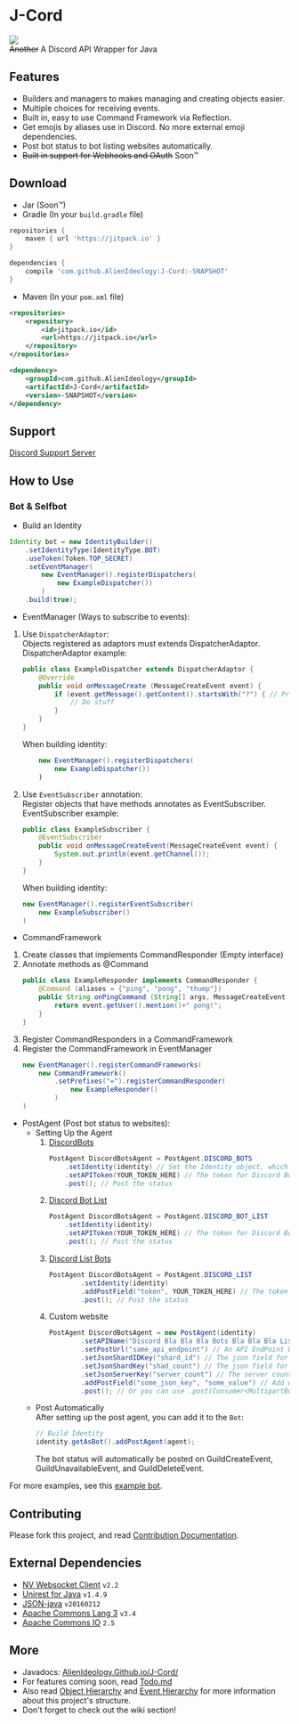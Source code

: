 # J-Cord
[![](https://jitpack.io/v/AlienIdeology/J-Cord.svg)](https://jitpack.io/#AlienIdeology/J-Cord)
<br />
~~Another~~ A Discord API Wrapper for Java

## Features
- Builders and managers to makes managing and creating objects easier.
- Multiple choices for receiving events.
- Built in, easy to use Command Framework via Reflection.
- Get emojis by aliases use in Discord. No more external emoji dependencies.
- Post bot status to bot listing websites automatically.
- ~~Built in support for Webhooks and OAuth~~ Soon™

## Download
- Jar (Soon™)
- Gradle (In your `build.gradle` file)
```gradle
repositories {
    maven { url 'https://jitpack.io' }
}

dependencies {
    compile 'com.github.AlienIdeology:J-Cord:-SNAPSHOT'
}
```
- Maven (In your `pom.xml` file)
```xml
<repositories>
    <repository>
        <id>jitpack.io</id>
        <url>https://jitpack.io</url>
    </repository>
</repositories>

<dependency>
    <groupId>com.github.AlienIdeology</groupId>
    <artifactId>J-Cord</artifactId>
    <version>-SNAPSHOT</version>
</dependency>
```

## Support
[Discord Support Server](https://discord.gg/6UDkwb4)

## How to Use
### Bot & Selfbot
- Build an Identity
```java
Identity bot = new IdentityBuilder()
    .setIdentityType(IdentityType.BOT)
    .useToken(Token.TOP_SECRET)
    .setEventManager(
        new EventManager().registerDispatchers(
            new ExampleDispatcher())
        )
    .build(true);
```
- EventManager (Ways to subscribe to events):
 1. Use `DispatcherAdaptor`: <br />
    Objects registered as adaptors must extends DispatcherAdaptor. <br />
    DispatcherAdaptor example:
    ```java
    public class ExampleDispatcher extends DispatcherAdaptor {
        @Override
        public void onMessageCreate (MessageCreateEvent event) {
            if (event.getMessage().getContent().startsWith("?") { // Prefix
                // Do stuff
            }
        }
    }
    ```
    When building identity:
    ```java
        new EventManager().registerDispatchers(
            new ExampleDispatcher())
        )
    ```
 2. Use `EventSubscriber` annotation: <br />
    Register objects that have methods annotates as EventSubscriber. <br />
    EventSubscriber example:
    ```java
    public class ExampleSubscriber {
        @EventSubscriber
        public void onMessageCreateEvent(MessageCreateEvent event) {
            System.out.println(event.getChannel());
        }
    }
    ```
    When building identity:
    ```java
    new EventManager().registerEventSubscriber(
        new ExampleSubscriber()
    )
    ```
- CommandFramework
 1. Create classes that implements CommandResponder (Empty interface)
 2. Annotate methods as @Command
    ```java
    public class ExampleResponder implements CommandResponder {
        @Command (aliases = {"ping", "pong", "thump"})
        public String onPingCommand (String[] args, MessageCreateEvent event) {
            return event.getUser().mention()+" pong!";
        }
    }
    ```
 3. Register CommandResponders in a CommandFramework
 4. Register the CommandFramework in EventManager
    ```java
    new EventManager().registerCommandFrameworks(
        new CommandFramework()
            .setPrefixes("=").registerCommandResponder(
                new ExampleResponder()
            )
    )
    ```
- PostAgent (Post bot status to websites):
  - Setting Up the Agent
    1. [DiscordBots](https://bots.discord.pw/)
        ```java
        PostAgent DiscordBotsAgent = PostAgent.DISCORD_BOTS
            .setIdentity(identity) // Set the Identity object, which is used to post shard and guild count
            .setAPIToken(YOUR_TOKEN_HERE) // The token for Discord Bots API
            .post(); // Post the status
        ```
    2. [Discord Bot List](https://discordbots.org/)
        ```java
        PostAgent DiscordBotsAgent = PostAgent.DISCORD_BOT_LIST
            .setIdentity(identity)
            .setAPIToken(YOUR_TOKEN_HERE) // The token for Discord Bot List API
            .post(); // Post the status
        ```
    3. [Discord List Bots](https://bots.discordlist.net/)
        ```java
        PostAgent DiscordBotsAgent = PostAgent.DISCORD_LIST
                .setIdentity(identity)
                .addPostField("token", YOUR_TOKEN_HERE) // The token for Discord List API
                .post(); // Post the status
        ```
    4. Custom website
        ```java
        PostAgent DiscordBotsAgent = new PostAgent(identity)
                .setAPIName("Discord Bla Bla Bla Bots Bla Bla Bla List") // Isn't the name typically like that?
                .setPostUrl("same_api_endpoint") // An API EndPoint URL
                .setJsonShardIDKey("shard_id") // The json field for shard ID (0 based)
                .setJsonShardKey("shad_count") // The json field for shard count
                .setJsonServerKey("server_count") // The server count
                .addPostField("some_json_key", "some_value") // Add whatever is required
                .post(); // Or you can use .post(Consumer<MultipartBody>) to add custom fields or headers, too
        ```
  - Post Automatically <br />
    After setting up the post agent, you can add it to the `Bot`:
    ```java
    // Build Identity
    identity.getAsBot().addPostAgent(agent);
    ```
    The bot status will automatically be posted on GuildCreateEvent, GuildUnavailableEvent, and GuildDeleteEvent.

For more examples, see this [example bot](/src/test/java/bot/).

## Contributing
Please fork this project, and read [Contribution Documentation](/docs/Contribution.md).

## External Dependencies
- [NV Websocket Client](https://github.com/TakahikoKawasaki/nv-websocket-client) `v2.2`
- [Unirest for Java](https://github.com/Mashape/unirest-java) `v1.4.9`
- [JSON-java](https://github.com/stleary/JSON-java) `v20160212`
- [Apache Commons Lang 3](https://commons.apache.org/proper/commons-lang/) `v3.4`
- [Apache Commons IO](https://commons.apache.org/proper/commons-io/) `2.5`

## More
- Javadocs: [AlienIdeology.Github.io/J-Cord/](https://alienideology.github.io/J-Cord/)
- For features coming soon, read [Todo.md](/docs/Todo.md)
- Also read [Object Hierarchy](/docs/Object_Hierarchy.md) and [Event Hierarchy](/docs/Event_Hierarchy.md)
for more information about this project's structure.
- Don't forget to check out the wiki section!